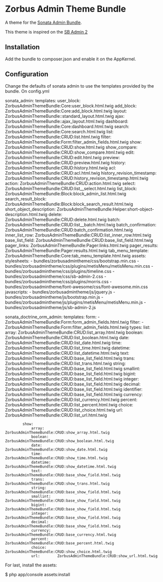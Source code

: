 Zorbus Admin Theme Bundle
=========================

A theme for the [Sonata Admin Bundle](http://sonata-project.org/bundles/admin/2-3/doc/index.html).

This theme is inspired on the [SB Admin 2](http://startbootstrap.com/template-overviews/sb-admin-2/)

Installation
------------

Add the bundle to composer.json and enable it on the AppKernel.

Configuration
-------------

Change the defaults of sonata admin to use the templates provided by the bundle.
On config.yml

sonata_admin:
    templates:
        user_block:           ZorbusAdminThemeBundle:Core:user_block.html.twig
        add_block:            ZorbusAdminThemeBundle:Core:add_block.html.twig
        layout:               ZorbusAdminThemeBundle::standard_layout.html.twig
        ajax:                 ZorbusAdminThemeBundle::ajax_layout.html.twig
        dashboard:            ZorbusAdminThemeBundle:Core:dashboard.html.twig
        search:               ZorbusAdminThemeBundle:Core:search.html.twig
        list:                 ZorbusAdminThemeBundle:CRUD:list.html.twig
        filter:               ZorbusAdminThemeBundle:Form:filter_admin_fields.html.twig
        show:                 ZorbusAdminThemeBundle:CRUD:show.html.twig
        show_compare:         ZorbusAdminThemeBundle:CRUD:show_compare.html.twig
        edit:                 ZorbusAdminThemeBundle:CRUD:edit.html.twig
        preview:              ZorbusAdminThemeBundle:CRUD:preview.html.twig
        history:              ZorbusAdminThemeBundle:CRUD:history.html.twig
        acl:                  ZorbusAdminThemeBundle:CRUD:acl.html.twig
        history_revision_timestamp:  ZorbusAdminThemeBundle:CRUD:history_revision_timestamp.html.twig
        action:               ZorbusAdminThemeBundle:CRUD:action.html.twig
        select:               ZorbusAdminThemeBundle:CRUD:list__select.html.twig
        list_block:           ZorbusAdminThemeBundle:Block:block_admin_list.html.twig
        search_result_block:  ZorbusAdminThemeBundle:Block:block_search_result.html.twig
        short_object_description:  ZorbusAdminThemeBundle:Helper:short-object-description.html.twig
        delete:               ZorbusAdminThemeBundle:CRUD:delete.html.twig
        batch:                ZorbusAdminThemeBundle:CRUD:list__batch.html.twig
        batch_confirmation:   ZorbusAdminThemeBundle:CRUD:batch_confirmation.html.twig
        inner_list_row:       ZorbusAdminThemeBundle:CRUD:list_inner_row.html.twig
        base_list_field:      ZorbusAdminThemeBundle:CRUD:base_list_field.html.twig
        pager_links:          ZorbusAdminThemeBundle:Pager:links.html.twig
        pager_results:        ZorbusAdminThemeBundle:Pager:results.html.twig
        tab_menu_template:    ZorbusAdminThemeBundle:Core:tab_menu_template.html.twig
    assets:
        stylesheets:
            - bundles/zorbusadmintheme/css/bootstrap.min.css
            - bundles/zorbusadmintheme/css/plugins/metisMenu/metisMenu.min.css
            - bundles/zorbusadmintheme/css/plugins/timeline.css
            - bundles/zorbusadmintheme/css/sb-admin-2.css
            - bundles/zorbusadmintheme/css/plugins/morris.css
            - bundles/zorbusadmintheme/font-awesome/css/font-awesome.min.css
        javascripts:
            - bundles/zorbusadmintheme/js/jquery.js
            - bundles/zorbusadmintheme/js/bootstrap.min.js
            - bundles/zorbusadmintheme/js/plugins/metisMenu/metisMenu.min.js
            - bundles/zorbusadmintheme/js/sb-admin-2.js

sonata_doctrine_orm_admin:
    templates:
        form:
            - ZorbusAdminThemeBundle:Form:form_admin_fields.html.twig
        filter:
            - ZorbusAdminThemeBundle:Form:filter_admin_fields.html.twig
        types:
            list:
                array:      ZorbusAdminThemeBundle:CRUD:list_array.html.twig
                boolean:    ZorbusAdminThemeBundle:CRUD:list_boolean.html.twig
                date:       ZorbusAdminThemeBundle:CRUD:list_date.html.twig
                time:       ZorbusAdminThemeBundle:CRUD:list_time.html.twig
                datetime:   ZorbusAdminThemeBundle:CRUD:list_datetime.html.twig
                text:       ZorbusAdminThemeBundle:CRUD:base_list_field.html.twig
                trans:      ZorbusAdminThemeBundle:CRUD:list_trans.html.twig
                string:     ZorbusAdminThemeBundle:CRUD:base_list_field.html.twig
                smallint:   ZorbusAdminThemeBundle:CRUD:base_list_field.html.twig
                bigint:     ZorbusAdminThemeBundle:CRUD:base_list_field.html.twig
                integer:    ZorbusAdminThemeBundle:CRUD:base_list_field.html.twig
                decimal:    ZorbusAdminThemeBundle:CRUD:base_list_field.html.twig
                identifier: ZorbusAdminThemeBundle:CRUD:base_list_field.html.twig
                currency:   ZorbusAdminThemeBundle:CRUD:list_currency.html.twig
                percent:    ZorbusAdminThemeBundle:CRUD:list_percent.html.twig
                choice:     ZorbusAdminThemeBundle:CRUD:list_choice.html.twig
                url:        ZorbusAdminThemeBundle:CRUD:list_url.html.twig

            show:
                array:      ZorbusAdminThemeBundle:CRUD:show_array.html.twig
                boolean:    ZorbusAdminThemeBundle:CRUD:show_boolean.html.twig
                date:       ZorbusAdminThemeBundle:CRUD:show_date.html.twig
                time:       ZorbusAdminThemeBundle:CRUD:show_time.html.twig
                datetime:   ZorbusAdminThemeBundle:CRUD:show_datetime.html.twig
                text:       ZorbusAdminThemeBundle:CRUD:base_show_field.html.twig
                trans:      ZorbusAdminThemeBundle:CRUD:show_trans.html.twig
                string:     ZorbusAdminThemeBundle:CRUD:base_show_field.html.twig
                smallint:   ZorbusAdminThemeBundle:CRUD:base_show_field.html.twig
                bigint:     ZorbusAdminThemeBundle:CRUD:base_show_field.html.twig
                integer:    ZorbusAdminThemeBundle:CRUD:base_show_field.html.twig
                decimal:    ZorbusAdminThemeBundle:CRUD:base_show_field.html.twig
                currency:   ZorbusAdminThemeBundle:CRUD:base_currency.html.twig
                percent:    ZorbusAdminThemeBundle:CRUD:base_percent.html.twig
                choice:     ZorbusAdminThemeBundle:CRUD:show_choice.html.twig
                url:        ZorbusAdminThemeBundle:CRUD:show_url.html.twig

For last, install the assets:

$ php app/console assets:install